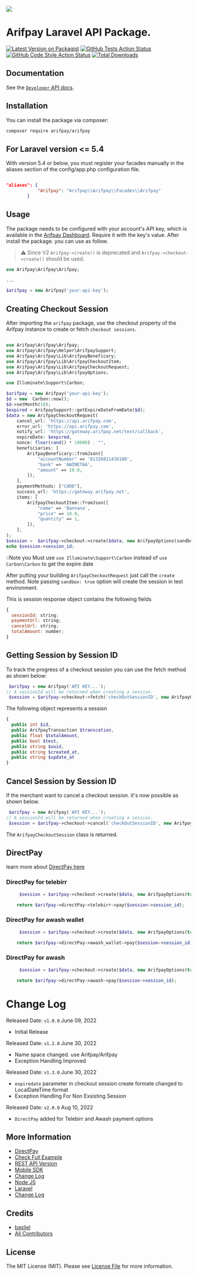 
[<img src="https://arifpay.net/brand/ArifPay-Logo-(Full-Color).png" />](https://arifpay.net)

# Arifpay Laravel API Package.

[![Latest Version on Packagist](https://img.shields.io/packagist/v/arifpay/arifpay.svg?style=flat-square)](https://packagist.org/packages/arifpay/arifpay)
[![GitHub Tests Action Status](https://img.shields.io/github/workflow/status/arifpay/arifpay/run-tests?label=tests)](https://github.com/arifpay/arifpay/actions?query=workflow%3Arun-tests+branch%3Amain)
[![GitHub Code Style Action Status](https://img.shields.io/github/workflow/status/arifpay/arifpay/Check%20&%20fix%20styling?label=code%20style)](https://github.com/arifpay/arifpay/actions?query=workflow%3A"Check+%26+fix+styling"+branch%3Amain)
[![Total Downloads](https://img.shields.io/packagist/dt/arifpay/arifpay.svg?style=flat-square)](https://packagist.org/packages/arifpay/arifpay)

## Documentation

See the [`Developer` API docs](https://developer.arifpay.net/).


## Installation

You can install the package via composer:

```bash
composer require arifpay/arifpay
```

## For Laravel version <= 5.4

With version 5.4 or below, you must register your facades manually in the aliases section of the config/app.php configuration file.


```json config/app.php

"aliases": {
            "Arifpay": "Arifpay\\Arifpay\\Facades\\Arifpay"
        }
```

## Usage

The package needs to be configured with your account's API key, which is
available in the [Arifpay Dashboard](https://dashboard.arifpay.net/app/api). Require it with the key's
value. After install the package. you can use as follow.

 > :warning: Since V2 ``Arifpay->create()`` is deprecated and ``Arifpay->checkout->create()`` should be used.

```php
use Arifpay\Arifpay\Arifpay;

...

$arifpay = new Arifpay('your-api-key');

```


## Creating Checkout Session

After importing the `arifpay` package, use the checkout property of the Arifpay instance to create or fetch `checkout sessions`.


```php

use Arifpay\Arifpay\Arifpay;
use Arifpay\Arifpay\Helper\ArifpaySupport;
use Arifpay\Arifpay\Lib\ArifpayBeneficary;
use Arifpay\Arifpay\Lib\ArifpayCheckoutItem;
use Arifpay\Arifpay\Lib\ArifpayCheckoutRequest;
use Arifpay\Arifpay\Lib\ArifpayOptions;

use Illuminate\Support\Carbon;

$arifpay = new Arifpay('your-api-key');
$d = new  Carbon::now();
$d->setMonth(10);
$expired = ArifpaySupport::getExpireDateFromDate($d);
$data = new ArifpayCheckoutRequest(
    cancel_url: 'https://api.arifpay.com',
    error_url: 'https://api.arifpay.com',
    notify_url: 'https://gateway.arifpay.net/test/callback',
    expireDate: $expired,
    nonce: floor(rand() * 10000) . "",
    beneficiaries: [
        ArifpayBeneficary::fromJson([
            "accountNumber" => '01320811436100',
            "bank" => 'AWINETAA',
            "amount" => 10.0,
        ]),
    ],
    paymentMethods: ["CARD"],
    success_url: 'https://gateway.arifpay.net',
    items: [
        ArifpayCheckoutItem::fromJson([
            "name" => 'Bannana',
            "price" => 10.0,
            "quantity" => 1,
        ]),
    ],
);
$session =  $arifpay->checkout->create($data, new ArifpayOptions(sandbox: true));
echo $session->session_id;

```

::Note 
    you Must use `use Illuminate\Support\Carbon` instead of `use Carbon\Carbon` to get the expire date
    

After putting your building  `ArifpayCheckoutRequest` just call the `create` method. Note passing `sandbox: true` option will create the session in test environment.

This is session response object contains the following fields

```js
{
  sessionId: string;
  paymentUrl: string;
  cancelUrl: string;
  totalAmount: number;
}
```

## Getting Session by Session ID

To track the progress of a checkout session you can use the fetch method as shown below:

```php
 $arifpay = new Arifpay('API KEY...');
// A sessionId will be returned when creating a session.
 $session = $arifpay->checkout->fetch('checkOutSessionID', new ArifpayOptions(true));
```

The following object represents a session

```php
{
  public int $id, 
  public ArifpayTransaction $transcation, 
  public float $totalAmount, 
  public bool $test,  
  public string $uuid, 
  public string $created_at, 
  public string $update_at
}
```

## Cancel Session by Session ID

If the merchant want to cancel a checkout session. it's now possible as shown below.

```php
 $arifpay = new Arifpay('API KEY...');
// A sessionId will be returned when creating a session.
 $session = $arifpay->checkout->cancel('checkOutSessionID', new ArifpayOptions(true));
```

The `ArifpayCheckoutSession` class is returned.

## DirectPay

learn more about [DirectPay here](https://developer.arifpay.net/docs/direcPay/overview)
### DirectPay for telebirr
```php 
     $session = $arifpay->checkout->create($data, new ArifpayOptions(true));

    return $arifpay->directPay->telebirr->pay($session->session_id);
```

### DirectPay for awash wallet
```php 
     $session = $arifpay->checkout->create($data, new ArifpayOptions(true));

    return $arifpay->directPay->awash_wallet->pay($session->session_id);
```

### DirectPay for awash
```php 
     $session = $arifpay->checkout->create($data, new ArifpayOptions(true));

    return $arifpay->directPay->awash->pay($session->session_id);
```

# Change Log

Released Date: `v1.0.0` June 09, 2022

- Initial Release

Released Date: `v1.2.0` June 30, 2022

- Name space changed. use Arifpay/Arifpay
- Exception Handling Improved

Released Date: `v1.3.0` June 30, 2022

- `expiredate` parameter in checkout session create formate changed to LocalDateTime format
- Exception Handling For Non Exsisting Session

Released Date: `v2.0.0` Aug 10, 2022

- `DirectPay` added for Telebirr and Awash payment options


## More Information

- [DirectPay](https://developer.arifpay.net/docs/direcPay/overview)
- [Check Full Example](https://github.com/Arifpay-net/Laravel-sample)
- [REST API Version](https://developer.arifpay.net/docs/checkout/overview)
- [Mobile SDK](https://developer.arifpay.net/docs/clientSDK/overview)
- [Change Log](https://developer.arifpay.net/docs/nodejs/changelog)
- [Node JS](https://developer.arifpay.net/docs/nodejs/overview)
- [Laravel](https://developer.arifpay.net/docs/laravel/overview)
- [Change Log](https://developer.arifpay.net/docs/laravel/changelog)

## Credits

- [basliel](https://github.com/ba5liel)
- [All Contributors](../../contributors)

## License

The MIT License (MIT). Please see [License File](LICENSE.md) for more information.
